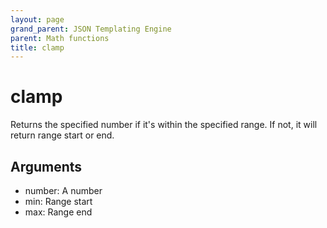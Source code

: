 ```yaml
---
layout: page
grand_parent: JSON Templating Engine
parent: Math functions
title: clamp
---
```


# clamp

Returns the specified number if it's within the specified range. If not, it will return range start or end.

## Arguments

- number: A number
- min: Range start
- max: Range end